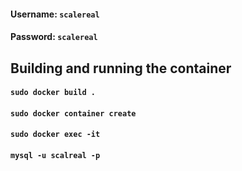 <h4>Username: <code>scalereal</code></h4>
<h4>Password: <code>scalereal</code></h4>

<h2>Building and running the container</h2>

<h4><code>sudo docker build .</code></h4>
<h4><code>sudo docker container create <Contaier Name> <Image name/id></code></h4>
<h4><code>sudo docker exec -it <Container name/id></code></h4>
<h4><code>mysql -u scalreal -p</code></h4>
